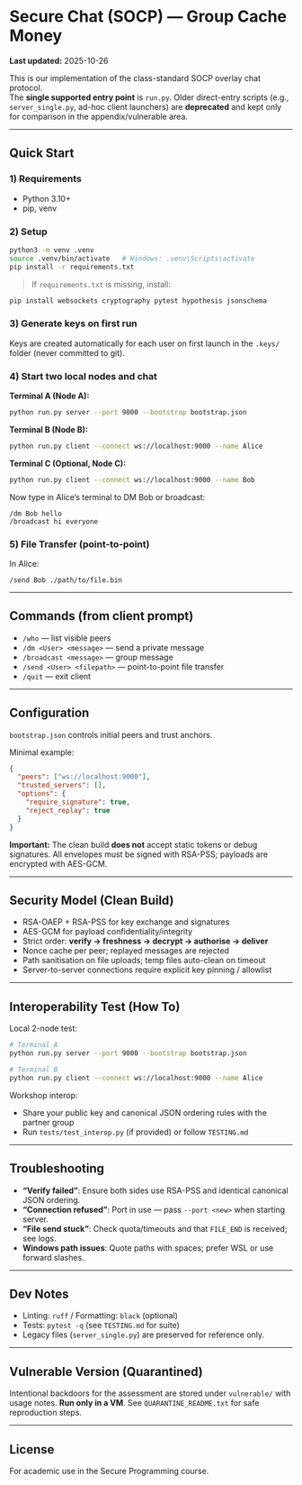 # Secure Chat (SOCP) — Group Cache Money
**Last updated:** 2025-10-26

This is our implementation of the class-standard SOCP overlay chat protocol.  
The **single supported entry point** is `run.py`. Older direct-entry scripts
(e.g., `server_single.py`, ad-hoc client launchers) are **deprecated** and kept only
for comparison in the appendix/vulnerable area.

---

## Quick Start

### 1) Requirements
- Python 3.10+
- pip, venv

### 2) Setup
```bash
python3 -m venv .venv
source .venv/bin/activate   # Windows: .venv\Scripts\activate
pip install -r requirements.txt
```

> If `requirements.txt` is missing, install:
```bash
pip install websockets cryptography pytest hypothesis jsonschema
```

### 3) Generate keys on first run
Keys are created automatically for each user on first launch in the `.keys/` folder
(never committed to git).

### 4) Start two local nodes and chat
**Terminal A (Node A):**
```bash
python run.py server --port 9000 --bootstrap bootstrap.json
```

**Terminal B (Node B):**
```bash
python run.py client --connect ws://localhost:9000 --name Alice
```

**Terminal C (Optional, Node C):**
```bash
python run.py client --connect ws://localhost:9000 --name Bob
```

Now type in Alice’s terminal to DM Bob or broadcast:
```
/dm Bob hello
/broadcast hi everyone
```

### 5) File Transfer (point-to-point)
In Alice:
```
/send Bob ./path/to/file.bin
```

---

## Commands (from client prompt)
- `/who` — list visible peers
- `/dm <User> <message>` — send a private message
- `/broadcast <message>` — group message
- `/send <User> <filepath>` — point-to-point file transfer
- `/quit` — exit client

---

## Configuration

`bootstrap.json` controls initial peers and trust anchors.

Minimal example:
```json
{
  "peers": ["ws://localhost:9000"],
  "trusted_servers": [],
  "options": {
    "require_signature": true,
    "reject_replay": true
  }
}
```

**Important:** The clean build **does not** accept static tokens or debug signatures.
All envelopes must be signed with RSA-PSS; payloads are encrypted with AES-GCM.

---

## Security Model (Clean Build)
- RSA-OAEP + RSA-PSS for key exchange and signatures
- AES-GCM for payload confidentiality/integrity
- Strict order: **verify → freshness → decrypt → authorise → deliver**
- Nonce cache per peer; replayed messages are rejected
- Path sanitisation on file uploads; temp files auto-clean on timeout
- Server-to-server connections require explicit key pinning / allowlist

---

## Interoperability Test (How To)
Local 2-node test:
```bash
# Terminal A
python run.py server --port 9000 --bootstrap bootstrap.json

# Terminal B
python run.py client --connect ws://localhost:9000 --name Alice
```

Workshop interop:
- Share your public key and canonical JSON ordering rules with the partner group
- Run `tests/test_interop.py` (if provided) or follow `TESTING.md`

---

## Troubleshooting
- **“Verify failed”**: Ensure both sides use RSA-PSS and identical canonical JSON ordering.
- **“Connection refused”**: Port in use — pass `--port <new>` when starting server.
- **“File send stuck”**: Check quota/timeouts and that `FILE_END` is received; see logs.
- **Windows path issues**: Quote paths with spaces; prefer WSL or use forward slashes.

---

## Dev Notes
- Linting: `ruff` / Formatting: `black` (optional)
- Tests: `pytest -q` (see `TESTING.md` for suite)
- Legacy files (`server_single.py`) are preserved for reference only.

---

## Vulnerable Version (Quarantined)
Intentional backdoors for the assessment are stored under `vulnerable/` with usage notes.
**Run only in a VM**. See `QUARANTINE_README.txt` for safe reproduction steps.

---

## License
For academic use in the Secure Programming course.
